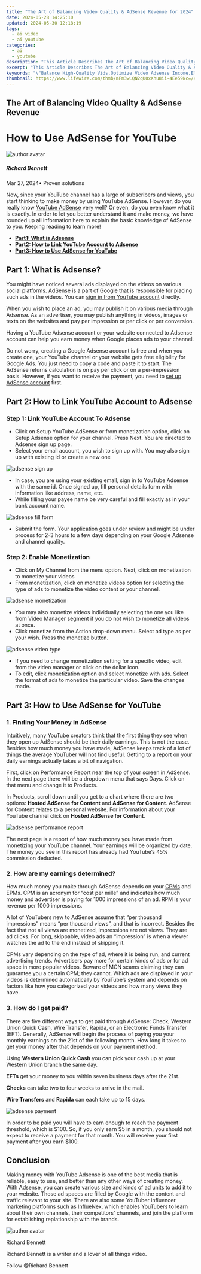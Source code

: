 ```yaml
---
title: "The Art of Balancing Video Quality & AdSense Revenue for 2024"
date: 2024-05-28 14:25:10
updated: 2024-05-30 12:18:19
tags:
  - ai video
  - ai youtube
categories:
  - ai
  - youtube
description: "This Article Describes The Art of Balancing Video Quality & AdSense Revenue for 2024"
excerpt: "This Article Describes The Art of Balancing Video Quality & AdSense Revenue for 2024"
keywords: "\"Balance High-Quality Vids,Optimize Video Adsense Income,Elevate Video, Boost AdSense,Quality Vs. AdIncome in Videos,Maximizing Video Revenue Stream,Fine-Tune Video Quality & Profits,Enhancing Vids for AdSense Success\""
thumbnail: https://www.lifewire.com/thmb/mFm3wLQN2qU0xXhu8ii-4Ee59Nc=/400x300/filters:no_upscale():max_bytes(150000):strip_icc()/ImagefromiOS1-d1c97c13048a4fc88627e315957d98d8.jpg
---
```


## The Art of Balancing Video Quality & AdSense Revenue

# How to Use AdSense for YouTube

![author avatar](https://images.wondershare.com/filmora/article-images/richard-bennett.jpg)

##### Richard Bennett

 Mar 27, 2024• Proven solutions

Now, since your YouTube channel has a large of subscribers and views, you start thinking to make money by using YouTube AdSense. However, do you really know [YouTube AdSense](https://www.google.com/adsense/start/#/?modal%5Factive=none) very well? Or even, do you even know what it is exactly. In order to let you better understand it and make money, we have rounded up all information here to explain the basic knowledge of AdSense to you. Keeping reading to learn more!

* [**Part1: What is Adsense**](#part1)
* [**Part2: How to Link YouTube Account to Adsense**](#part2)
* [**Part3: How to Use AdSense for YouTube**](#part3)

## Part 1: What is Adsense?

You might have noticed several ads displayed on the videos on various social platforms. AdSense is a part of Google that is responsible for placing such ads in the videos. You can [sign in from YouTube account](https://support.google.com/adsense/answer/2530958?hl=en) directly.

When you wish to place an ad, you may publish it on various media through Adsense. As an advertiser, you may publish anything in videos, images or texts on the websites and pay per impression or per click or per conversion.

Having a YouTube Adsense account or your website connected to Adsense account can help you earn money when Google places ads to your channel.

Do not worry, creating a Google Adsense account is free and when you create one, your YouTube channel or your website gets free eligibility for Google Ads. You just need to copy a code and paste it to start. The AdSense returns calculation is on pay per click or on a per-impression basis. However, if you want to receive the payment, you need to [set up AdSense account](https://support.google.com/youtube/troubleshooter/7367438?hl=en) first.

## Part 2: How to Link YouTube Account to Adsense

### Step 1: Link YouTube Account To Adsense

* Click on Setup YouTube AdSense or from monetization option, click on Setup Adsense option for your channel. Press Next. You are directed to Adsense sign up page.
* Select your email account, you wish to sign up with. You may also sign up with existing id or create a new one

![adsense sign up](https://images.wondershare.com/filmora/article-images/adsense-sign-up.JPG)

* In case, you are using your existing email, sign in to YouTube Adsense with the same id. Once signed up, fill personal details form with information like address, name, etc.
* While filling your payee name be very careful and fill exactly as in your bank account name.

![adsense fill form](https://images.wondershare.com/filmora/article-images/adsense-fill-form.JPG)

* Submit the form. Your application goes under review and might be under process for 2-3 hours to a few days depending on your Google Adsense and channel quality.

### Step 2: Enable Monetization

* Click on My Channel from the menu option. Next, click on monetization to monetize your videos
* From monetization, click on monetize videos option for selecting the type of ads to monetize the video content or your channel.

![adsense monetization](https://images.wondershare.com/filmora/article-images/adsense-monetization.JPG)

* You may also monetize videos individually selecting the one you like from Video Manager segment if you do not wish to monetize all videos at once.
* Click monetize from the Action drop-down menu. Select ad type as per your wish. Press the monetize button.

![adsense video type](https://images.wondershare.com/filmora/article-images/adsense-video-type.JPG)

* If you need to change monetization setting for a specific video, edit from the video manager or click on the dollar icon.
* To edit, click monetization option and select monetize with ads. Select the format of ads to monetize the particular video. Save the changes made.

## Part 3: How to Use AdSense for YouTube

### 1\. Finding Your Money in AdSense

Intuitively, many YouTube creators think that the first thing they see when they open up AdSense should be their daily earnings. This is not the case. Besides how much money you have made, AdSense keeps track of a lot of things the average YouTuber will not find useful. Getting to a report on your daily earnings actually takes a bit of navigation.

First, click on Performance Report near the top of your screen in AdSense. In the next page there will be a dropdown menu that says Days. Click on that menu and change it to Products.

In Products, scroll down until you get to a chart where there are two options: **Hosted AdSense for Content** and **AdSense for Content**. AdSense for Content relates to a personal website. For information about your YouTube channel click on **Hosted AdSense for Content**.

![adsense performance report](https://images.wondershare.com/filmora/article-images/adsense-performance-report.JPG)

The next page is a report of how much money you have made from monetizing your YouTube channel. Your earnings will be organized by date. The money you see in this report has already had YouTube’s 45% commission deducted.

### 2\. How are my earnings determined?

How much money you make through AdSense depends on your [CPMs](https://www.marketingterms.com/dictionary/cpm/) and EPMs. CPM is an acronym for “cost per mille” and indicates how much money and advertiser is paying for 1000 impressions of an ad. RPM is your revenue per 1000 impressions.

A lot of YouTubers new to AdSense assume that “per thousand impressions” means “per thousand views”, and that is incorrect. Besides the fact that not all views are monetized, impressions are not views. They are ad clicks. For long, skippable, video ads an “impression” is when a viewer watches the ad to the end instead of skipping it.

CPMs vary depending on the type of ad, where it is being run, and current advertising trends. Advertisers pay more for certain kinds of ads or for ad space in more popular videos. Beware of MCN scams claiming they can guarantee you a certain CPM; they cannot. Which ads are displayed in your videos is determined automatically by YouTube’s system and depends on factors like how you categorized your videos and how many views they have.

### 3\. How do I get paid?

There are five different ways to get paid through AdSense: Check, Western Union Quick Cash, Wire Transfer, Rapida, or an Electronic Funds Transfer (EFT). Generally, AdSense will begin the process of paying you your monthly earnings on the 21st of the following month. How long it takes to get your money after that depends on your payment method.

Using **Western Union Quick Cash** you can pick your cash up at your Western Union branch the same day.

**EFTs** get your money to you within seven business days after the 21st.

**Checks** can take two to four weeks to arrive in the mail.

**Wire Transfers** and **Rapida** can each take up to 15 days.

![adsense payment](https://images.wondershare.com/filmora/article-images/adsense-payment.jpg)

In order to be paid you will have to earn enough to reach the payment threshold, which is $100\. So, if you only earn $5 in a month, you should not expect to receive a payment for that month. You will receive your first payment after you earn $100.

## Conclusion

Making money with YouTube Adsense is one of the best media that is reliable, easy to use, and better than any other ways of creating money. With Adsense, you can create various size and kinds of ad units to add it to your website. Those ad spaces are filled by Google with the content and traffic relevant to your site. There are also some YouTuber influencer marketing platforms such as [InflueNex](https://www.influenex.com/), which enables YouTubers to learn about their own channels, their competitors' channels, and join the platform for establishing replationship with the brands.

![author avatar](https://images.wondershare.com/filmora/article-images/richard-bennett.jpg)

Richard Bennett

Richard Bennett is a writer and a lover of all things video.

Follow @Richard Bennett
